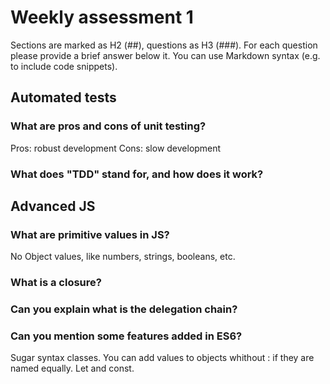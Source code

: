 # Weekly assessment 1

Sections are marked as H2 (##), questions as H3 (###).
For each question please provide a brief answer below it.
You can use Markdown syntax (e.g. to include code snippets).

## Automated tests


### What are pros and cons of unit testing?

Pros: robust development
Cons: slow development


### What does "TDD" stand for, and how does it work?



## Advanced JS


### What are primitive values in JS?

No Object values, like numbers, strings, booleans, etc.


### What is a closure?




### Can you explain what is the delegation chain?




### Can you mention some features added in ES6?

Sugar syntax classes.
You can add values to objects whithout : if they are named equally.
Let and const.
